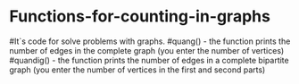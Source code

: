 # Functions-for-counting-in-graphs
#It`s code for solve problems with graphs.
#quang() - the function prints the number of edges in the complete graph (you enter the number of vertices)
#quandig() - the function prints the number of edges in a complete bipartite graph (you enter the number of vertices in the first and second parts)
